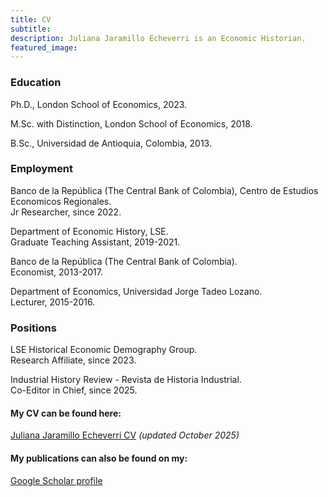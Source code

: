 ```yaml
---
title: CV
subtitle: 
description: Juliana Jaramillo Echeverri is an Economic Historian.
featured_image: 
---
```

### Education​

Ph.D., London School of Economics, 2023.

M.Sc. with Distinction, London School of Economics, 2018.

B.Sc., Universidad de Antioquia, Colombia, 2013.

### Employment​​

Banco de la República (The Central Bank of Colombia), Centro de Estudios Economicos Regionales.<br>
Jr Researcher, since 2022. 

Department of Economic History, LSE.<br>
Graduate Teaching Assistant, 2019-2021.

Banco de la República (The Central Bank of Colombia).<br>
Economist, 2013-2017.

Department of Economics, Universidad Jorge Tadeo Lozano.<br>
Lecturer, 2015-2016.

### Positions

LSE Historical Economic Demography Group.<br>
Research Affiliate, since 2023.

​Industrial History Review - Revista de Historia Industrial.<br>
Co-Editor in Chief, since 2025.

#### My CV can be found here:  
[Juliana Jaramillo Echeverri CV](https://www.dropbox.com/scl/fi/7f900dqp7bfbi6ppgasp4/CV_JJE_2025.pdf?rlkey=2hfamlckazncdsdff4mqpng7c&st=za8tocbd&dl=0) *(updated October 2025)*

#### My publications can also be found on my:
[Google Scholar profile](https://scholar.google.co.uk/citations?hl=es&user=_9jo0UAAAAAJ)